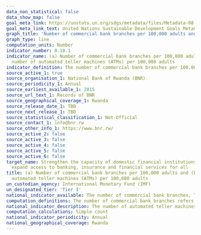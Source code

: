 ```yaml
---
data_non_statistical: false
data_show_map: false
goal_meta_link: https://unstats.un.org/sdgs/metadata/files/Metadata-08-10-01.pdf
goal_meta_link_text: United Nations Sustainable Development Goals Metadata (pdf 525kB)
graph_title: 'Number of commercial bank branches per 100,000 adults and number of automated teller machines (ATMs) per 100,000 adults'
graph_type: line
computation_units: Number 
indicator_number: 8.10.1
indicator_name: (a) Number of commercial bank branches per 100,000 adults and (b)
  number of automated teller machines (ATMs) per 100,000 adults
indicator_definition: The number of commercial bank branches per 100,000 adults and The number of automated teller machines (ATMs) per 100,000 adults 
source_active_1: true
source_organisation_1: National Bank of Rwanda (BNR) 
source_periodicity_1: Annual 
source_earliest_available_1: 2015
source_url_text_1: Records of BNR
source_geographical_coverage_1: Rwanda
source_release_date_1: TBD
source_next_release_1: TBD
source_statistical_classification_1: Not-Official
source_contact_1: info@bnr.rw
source_other_info_1: https://www.bnr.rw/
source_active_2: false
source_active_3: false
source_active_4: false
source_active_5: false
source_active_6: false
target_name: Strengthen the capacity of domestic financial institutions to encourage and
  expand access to banking, insurance and financial services for all
title: (a) Number of commercial bank branches per 100,000 adults and (b) number of
  automated teller machines (ATMs) per 100,000 adults
un_custodian_agency: International Monetary Fund (IMF)
un_designated_tier: 'Tier I'
national_indicator_available: The number of commercial bank branches, The number of automated teller machines (ATMs) 
computation_definitions: The number of commercial bank branches refers to the number of commercial banks branches at end-year reported by the Central Bank or the main financial regulator of the country.
national_indicator_description: The number of automated teller machines (ATMs) refers to the number of ATMs in the country for all types of financial institutions such as; commercial banks, non-deposit taking microfinance institutions, deposit taking micro finance institutions, credit union and financial cooperatives, among other. This information is reported every year by the Central Bank or the main financial regulator of the country.
computation_calculations: Simple count
national_indicator_periodicity: Annual
national_geographical_coverage: Rwanda
---
```

